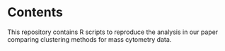 # Contents

This repository contains R scripts to reproduce the analysis in our paper comparing clustering methods for mass cytometry data.
